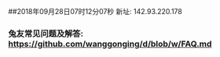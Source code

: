 ##2018年09月28日07时12分07秒 新址: 142.93.220.178
### 兔友常见问题及解答: https://github.com/wanggonging/d/blob/w/FAQ.md
